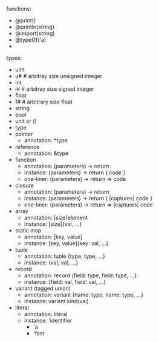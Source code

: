functions:
- @print()
- @println(string)
- @import(string)
- @typeOf('a)
-
types:
- uint
- u# # arbitray size unsigned integer
- int
- i# # arbitray size signed integer
- float
- f# # arbitrary size float
- string
- bool
- unit or ()
- type
- pointer
    - annotation: *type
- reference
    - annotation: &type
- function
    - annotation: (parameters) -> return
    - instance: (parameters) -> return {
      code
    }
    - one-liner: (parameters) -> return => code
- closure
    - annotation: (parameters) -> return
    - instance: (parameters) -> return { |captures|
      code
    }
    - one-liner: (parameters) -> return => |captures| code
- array
    - annotation: \[size\]element
    - instance: \[size\]{val, ...}
- static map
    - annotation: \[key, value\]
    - instance: \[key, value\]{key: val, ...}
- tuple
    - annotation: tuple {type, type, ...}
    - instance: {val, val, ...}
- record
    - annotation: record {field: type, field: type, ...}
    - instance: {field: val, field: val, ...}
- variant (tagged union)
    - annotation: variant {name: type, name: type, ...}
    - instance: variant.kind(val)
- literal
    - annotation: literal
    - instance: 'identifier
        - 'a
        - 'fast

